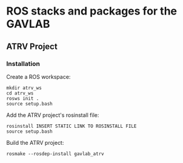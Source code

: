 # ROS stacks and packages for the GAVLAB

## ATRV Project

### Installation

Create a ROS workspace:

    mkdir atrv_ws
    cd atrv_ws
    rosws init .
    source setup.bash

Add the ATRV project's rosinstall file:

    rosinstall INSERT STATIC LINK TO ROSINSTALL FILE
    source setup.bash

Build the ATRV project:

    rosmake --rosdep-install gavlab_atrv
